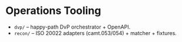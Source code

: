# Operations Tooling
- `dvp/` – happy-path DvP orchestrator + OpenAPI.
- `recon/` – ISO 20022 adapters (camt.053/054) + matcher + fixtures.
